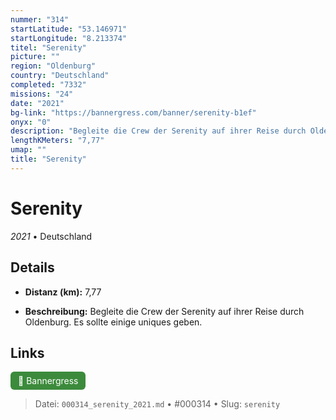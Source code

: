 ```yaml
---
nummer: "314"
startLatitude: "53.146971"
startLongitude: "8.213374"
titel: "Serenity"
picture: ""
region: "Oldenburg"
country: "Deutschland"
completed: "7332"
missions: "24"
date: "2021"
bg-link: "https://bannergress.com/banner/serenity-b1ef"
onyx: "0"
description: "Begleite die Crew der Serenity auf ihrer Reise durch Oldenburg. Es sollte einige uniques geben."
lengthKMeters: "7,77"
umap: ""
title: "Serenity"
---
```

# Serenity

*2021* • Deutschland



## Details
- **Distanz (km):** 7,77



- **Beschreibung:** Begleite die Crew der Serenity auf ihrer Reise durch Oldenburg. Es sollte einige uniques geben.


## Links
<div style="margin-top: 0.5em;">
<a href="https://bannergress.com/banner/serenity-b1ef" target="_blank" style="display:inline-block;margin-right:8px;padding:6px 12px;background-color:#3c8b3c;color:white;text-decoration:none;border-radius:6px;">🔗 Bannergress</a>

</div>


> Datei: `000314_serenity_2021.md` • #000314 • Slug: `serenity`
